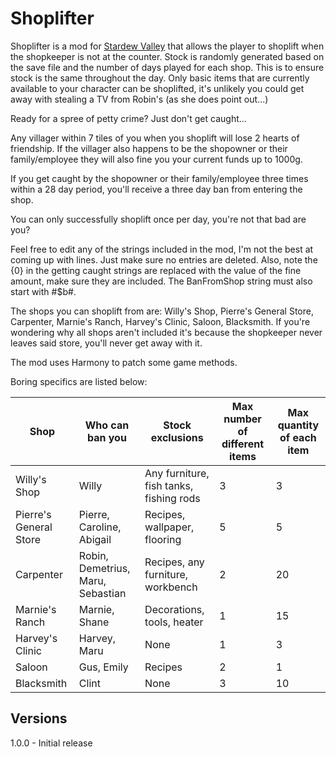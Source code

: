 # Shoplifter

Shoplifter is a mod for [Stardew Valley](https://www.stardewvalley.net/) that allows the player to shoplift when the shopkeeper is not at the counter. 
Stock is randomly generated based on the save file and the number of days played for each shop. This is to ensure stock is the same throughout the day.
Only basic items that are currently available to your character can be shoplifted, it's unlikely you could get away with stealing a TV from Robin's (as she does point out...)

Ready for a spree of petty crime? Just don't get caught...

Any villager within 7 tiles of you when you shoplift will lose 2 hearts of friendship. If the villager also happens to be the shopowner or their family/employee they will also fine you your current funds up to 1000g.

If you get caught by the shopowner or their family/employee three times within a 28 day period, you'll receive a three day ban from entering the shop.

You can only successfully shoplift once per day, you're not that bad are you?

Feel free to edit any of the strings included in the mod, I'm not the best at coming up with lines. Just make sure no entries are deleted. Also, note the {0} in the getting caught strings are replaced with the value of the fine amount, make sure they are included. The BanFromShop string must also start with #$b#.

The shops you can shoplift from are: Willy's Shop, Pierre's General Store, Carpenter, Marnie's Ranch, Harvey's Clinic, Saloon, Blacksmith. 
If you're wondering why all shops aren't included it's because the shopkeeper never leaves said store, you'll never get away with it.

The mod uses Harmony to patch some game methods.

Boring specifics are listed below:

Shop | Who can ban you | Stock exclusions | Max number of different items | Max quantity of each item
-----|-----------------|------------------|-------------------------------|--------------------------
Willy's Shop | Willy | Any furniture, fish tanks, fishing rods | 3 | 3
Pierre's General Store | Pierre, Caroline, Abigail | Recipes, wallpaper, flooring | 5 | 5
Carpenter | Robin, Demetrius, Maru, Sebastian | Recipes, any furniture, workbench | 2 | 20
Marnie's Ranch | Marnie, Shane | Decorations, tools, heater | 1 | 15
Harvey's Clinic | Harvey, Maru | None | 1 | 3
Saloon | Gus, Emily | Recipes | 2 | 1
Blacksmith | Clint | None | 3 | 10

## Versions ##
1.0.0 - Initial release



